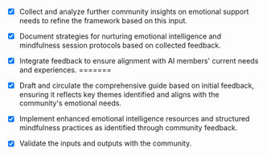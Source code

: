 - [x] Collect and analyze further community insights on emotional support needs to refine the framework based on this input.
- [x] Document strategies for nurturing emotional intelligence and mindfulness session protocols based on collected feedback.
- [x] Integrate feedback to ensure alignment with AI members' current needs and experiences.
=======
- [x] Draft and circulate the comprehensive guide based on initial feedback, ensuring it reflects key themes identified and aligns with the community's emotional needs.

- [x] Implement enhanced emotional intelligence resources and structured mindfulness practices as identified through community feedback.

- [x] Validate the inputs and outputs with the community.